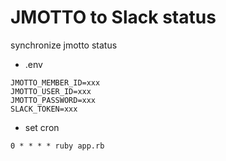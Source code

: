 # JMOTTO to Slack status

synchronize jmotto status

- .env

```
JMOTTO_MEMBER_ID=xxx
JMOTTO_USER_ID=xxx
JMOTTO_PASSWORD=xxx
SLACK_TOKEN=xxx
```

- set cron

```
0 * * * * ruby app.rb
```





